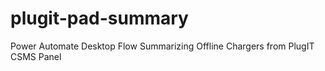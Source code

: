 # plugit-pad-summary
Power Automate Desktop Flow Summarizing Offline Chargers from PlugIT CSMS Panel
